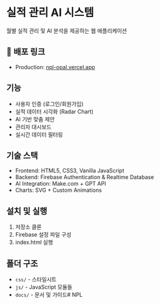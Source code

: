 # 실적 관리 AI 시스템

월별 실적 관리 및 AI 분석을 제공하는 웹 애플리케이션

## 🚀 배포 링크
- Production: [npl-opal.vercel.app](https://npl-opal.vercel.app)

## 기능
- 사용자 인증 (로그인/회원가입)
- 실적 데이터 시각화 (Radar Chart)
- AI 기반 맞춤 제안
- 관리자 대시보드
- 실시간 데이터 필터링

## 기술 스택
- Frontend: HTML5, CSS3, Vanilla JavaScript
- Backend: Firebase Authentication & Realtime Database
- AI Integration: Make.com + GPT API
- Charts: SVG + Custom Animations

## 설치 및 실행
1. 저장소 클론
2. Firebase 설정 파일 구성
3. index.html 실행

## 폴더 구조
- `css/` - 스타일시트
- `js/` - JavaScript 모듈들
- `docs/` - 문서 및 가이드# NPL
